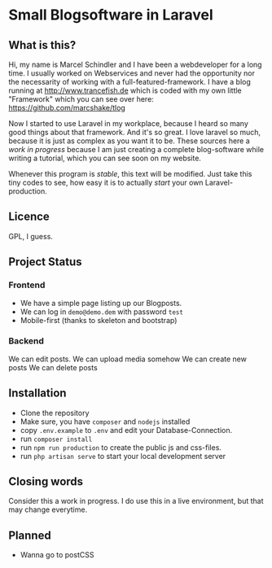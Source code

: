 # Small Blogsoftware in Laravel

## What is this?
Hi, my name is Marcel Schindler and I have been a webdeveloper for a long time. I usually worked on Webservices and never had the opportunity nor the necessarity of working with a full-featured-framework. I have a blog running at http://www.trancefish.de which is coded with my own little "Framework" which you can see over here: https://github.com/marcshake/tlog

Now I started to use Laravel in my workplace, because I heard so many good things about that framework. And it's so great. I love laravel so much, because it is just as complex as you want it to be. These sources here a *work in progress* because I am just creating a complete blog-software while writing a tutorial, which you can see soon on my website.

Whenever this program is *stable*, this text will be modified. Just take this tiny codes to see, how easy it is to actually *start* your own Laravel-production.

## Licence
GPL, I guess.

## Project Status
### Frontend
* We have a simple page listing up our Blogposts. 
* We can log in ``demo@demo.dem`` with password ``test`` 
* Mobile-first (thanks to skeleton and bootstrap)

### Backend
We can edit posts.
We can upload media somehow
We can create new posts
We can delete posts

## Installation

* Clone the repository
* Make sure, you have ``composer`` and ``nodejs`` installed
* copy ``.env.example`` to ``.env`` and edit your Database-Connection.
* run ``composer install``
* run ``npm run production`` to create the public js and css-files.
* run ``php artisan serve`` to start your local development server

## Closing words

Consider this a work in progress. I do use this in a live environment, but that may change everytime. 

## Planned

* Wanna go to postCSS